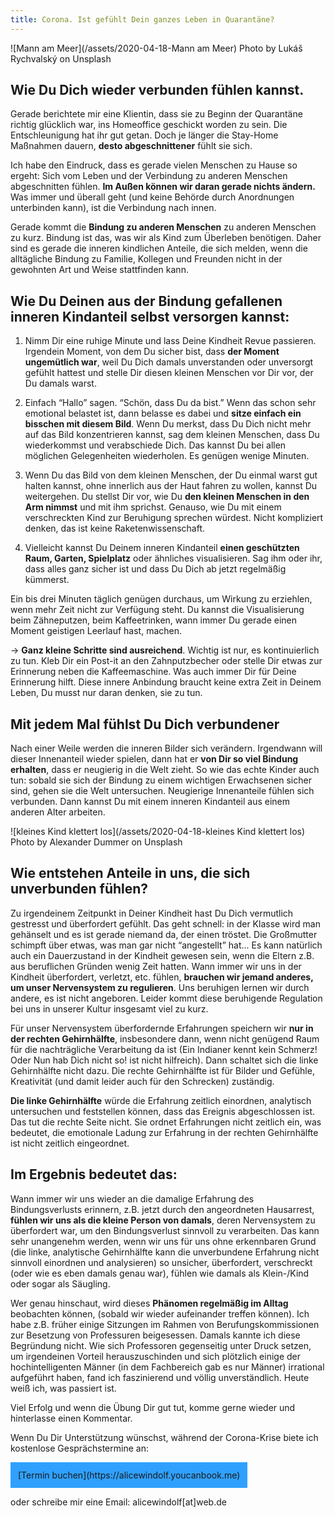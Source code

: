 ```yaml
---
title: Corona. Ist gefühlt Dein ganzes Leben in Quarantäne?
---
```


![Mann am Meer](/assets/2020-04-18-Mann am Meer)
Photo by Lukáš Rychvalský on Unsplash

## Wie Du Dich wieder verbunden fühlen kannst.
Gerade berichtete mir eine Klientin, dass sie zu Beginn der Quarantäne richtig glücklich war, ins Homeoffice geschickt worden zu sein. Die Entschleunigung hat ihr gut getan. Doch je länger die Stay-Home Maßnahmen dauern, **desto abgeschnittener** fühlt sie sich. 

Ich habe den Eindruck, dass es gerade vielen Menschen zu Hause so ergeht: Sich vom Leben und der Verbindung zu anderen Menschen abgeschnitten fühlen. **Im Außen können wir daran gerade nichts ändern.** Was immer und überall geht (und keine Behörde durch Anordnungen unterbinden kann), ist die Verbindung nach innen. 

Gerade kommt die **Bindung zu anderen Menschen** zu anderen Menschen zu kurz. Bindung ist das, was wir als Kind zum Überleben benötigen. Daher sind es gerade die inneren kindlichen Anteile, die sich melden, wenn die alltägliche Bindung zu Familie, Kollegen und Freunden nicht in der gewohnten Art und Weise stattfinden kann. 

## Wie Du Deinen aus der Bindung gefallenen inneren Kindanteil selbst versorgen kannst: 
1. Nimm Dir eine ruhige Minute und lass Deine Kindheit Revue passieren. Irgendein Moment, von dem Du sicher bist, dass **der Moment ungemütlich war**, weil Du Dich damals unverstanden oder unversorgt gefühlt hattest und stelle Dir diesen kleinen Menschen vor Dir vor, der Du damals warst. 

2. Einfach “Hallo” sagen. “Schön, dass Du da bist.” Wenn das schon sehr emotional belastet ist, dann belasse es dabei und **sitze einfach ein bisschen mit diesem Bild**. Wenn Du merkst, dass Du Dich nicht mehr auf das Bild konzentrieren kannst, sag dem kleinen Menschen, dass Du wiederkommst und verabschiede Dich. Das kannst Du bei allen möglichen Gelegenheiten wiederholen. Es genügen wenige Minuten. 

3. Wenn Du das Bild von dem kleinen Menschen, der Du einmal warst gut halten kannst, ohne innerlich aus der Haut fahren zu wollen, kannst Du weitergehen. Du stellst Dir vor, wie Du **den kleinen Menschen in den Arm nimmst** und mit ihm sprichst. Genauso, wie Du mit einem verschreckten Kind zur Beruhigung sprechen würdest. Nicht kompliziert denken, das ist keine Raketenwissenschaft. 

4. Vielleicht kannst Du Deinem inneren Kindanteil **einen geschützten Raum, Garten, Spielplatz** oder ähnliches visualisieren. Sag ihm oder ihr, dass alles ganz sicher ist und dass Du Dich ab jetzt regelmäßig kümmerst. 

Ein bis drei Minuten täglich genügen durchaus, um Wirkung zu erziehlen, wenn mehr Zeit nicht zur Verfügung steht. Du kannst die Visualisierung beim Zähneputzen, beim Kaffeetrinken, wann immer Du gerade einen Moment geistigen Leerlauf hast, machen. 

→ **Ganz kleine Schritte sind ausreichend**. Wichtig ist nur, es kontinuierlich zu tun.
Kleb Dir ein Post-it an den Zahnputzbecher oder stelle Dir etwas zur Erinnerung neben die Kaffeemaschine. Was auch immer Dir für Deine Erinnerung hilft. Diese innere Anbindung braucht keine extra Zeit in Deinem Leben, Du musst nur daran denken, sie zu tun. 

## Mit jedem Mal fühlst Du Dich verbundener
Nach einer Weile werden die inneren Bilder sich verändern. Irgendwann will dieser Innenanteil wieder spielen, dann hat er **von Dir so viel Bindung erhalten**, dass er neugierig in die Welt zieht. So wie das echte Kinder auch tun: sobald sie sich der Bindung zu einem wichtigen Erwachsenen sicher sind, gehen sie die Welt untersuchen. Neugierige Innenanteile fühlen sich verbunden. Dann kannst Du mit einem inneren Kindanteil aus einem anderen Alter arbeiten. 

![kleines Kind klettert los](/assets/2020-04-18-kleines Kind klettert los)
Photo by Alexander Dummer on Unsplash

## Wie entstehen Anteile in uns, die sich unverbunden fühlen?
Zu irgendeinem Zeitpunkt in Deiner Kindheit hast Du Dich vermutlich gestresst und überfordert gefühlt. Das geht schnell: in der Klasse wird man gehänselt und es ist gerade niemand da, der einen tröstet. Die Großmutter schimpft über etwas, was man gar nicht “angestellt” hat... Es kann natürlich auch ein Dauerzustand in der Kindheit gewesen sein, wenn die Eltern z.B. aus beruflichen Gründen wenig Zeit hatten. Wann immer wir uns in der Kindheit überfordert, verletzt, etc. fühlen, **brauchen wir jemand anderes, um unser Nervensystem zu regulieren**. Uns beruhigen lernen wir durch andere, es ist nicht angeboren. Leider kommt diese beruhigende Regulation bei uns in unserer Kultur insgesamt viel zu kurz. 

Für unser Nervensystem überfordernde Erfahrungen speichern wir **nur in der rechten Gehirnhälfte**, insbesondere dann, wenn nicht genügend Raum für die nachträgliche Verarbeitung da ist (Ein Indianer kennt kein Schmerz! Oder Nun hab Dich nicht so! ist nicht hilfreich).  Dann schaltet sich die linke Gehirnhälfte nicht dazu. Die rechte Gehirnhälfte ist für Bilder und Gefühle, Kreativität (und damit leider auch für den Schrecken) zuständig. 

**Die linke Gehirnhälfte** würde die Erfahrung zeitlich einordnen, analytisch untersuchen und feststellen können, dass das Ereignis abgeschlossen ist. Das tut die rechte Seite nicht. Sie ordnet Erfahrungen nicht zeitlich ein, was bedeutet, die emotionale Ladung zur Erfahrung in der rechten Gehirnhälfte ist nicht zeitlich eingeordnet. 

## Im Ergebnis bedeutet das:
Wann immer wir uns wieder an die damalige Erfahrung des Bindungsverlusts erinnern, z.B. jetzt durch den angeordneten Hausarrest, **fühlen wir uns als die kleine Person von damals**, deren Nervensystem zu überfordert war, um den Bindungsverlust sinnvoll zu verarbeiten. Das kann sehr unangenehm werden, wenn wir uns für uns ohne erkennbaren Grund (die linke, analytische Gehirnhälfte kann die unverbundene Erfahrung nicht sinnvoll einordnen und analysieren) so unsicher, überfordert, verschreckt (oder wie es eben damals genau war),  fühlen wie damals als Klein-/Kind oder sogar als Säugling. 

Wer genau hinschaut, wird dieses **Phänomen regelmäßig im Alltag** beobachten können, (sobald wir wieder aufeinander treffen können). Ich habe z.B. früher einige Sitzungen im Rahmen von Berufungskommissionen zur Besetzung von Professuren beigesessen. Damals kannte ich diese Begründung nicht. Wie sich Professoren gegenseitig unter Druck setzen, um irgendeinen Vorteil herauszuschinden und sich plötzlich einige der hochintelligenten Männer (in dem Fachbereich gab es nur Männer) irrational aufgeführt haben, fand ich faszinierend und völlig unverständlich. Heute weiß ich, was passiert ist. 

Viel Erfolg und wenn die Übung Dir gut tut, komme gerne wieder und hinterlasse einen Kommentar. 

Wenn Du Dir Unterstützung wünschst, während der Corona-Krise biete ich kostenlose Gesprächstermine an:

<span style='display:inline-block;padding:12px;background:#30A0ff'>
[Termin buchen](https://alicewindolf.youcanbook.me)
</span>

oder schreibe mir eine Email: alicewindolf[at]web.de 



